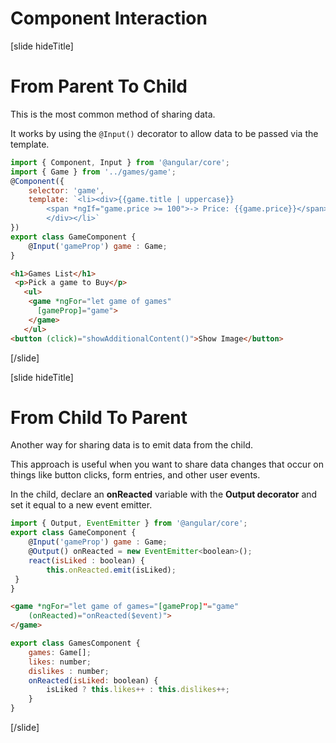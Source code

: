# Component Interaction

[slide hideTitle]

# From Parent To Child

This is the most common method of sharing data. 

It works by using the `@Input()` decorator to allow data to be passed via the template. 

```js
import { Component, Input } from '@angular/core';
import { Game } from '../games/game';
@Component({
    selector: 'game',
    template: `<li><div>{{game.title | uppercase}}
        <span *ngIf="game.price >= 100">-> Price: {{game.price}}</span>
        </div></li>`
})
export class GameComponent {
    @Input('gameProp') game : Game;
}
```

```html
<h1>Games List</h1>
 <p>Pick a game to Buy</p>
   <ul>
	<game *ngFor="let game of games" 
	  [gameProp]="game">
	</game>
   </ul>
<button (click)="showAdditionalContent()">Show Image</button>
```

[/slide]

[slide hideTitle]

# From Child To Parent

Another way for sharing data is to emit data from the child. 

This approach is useful when you want to share data changes that occur on things like button clicks, form entries, and other user events.

In the child, declare an **onReacted** variable with the **Output decorator** and set it equal to a new event emitter.

```js
import { Output, EventEmitter } from '@angular/core';
export class GameComponent {
    @Input('gameProp') game : Game;
    @Output() onReacted = new EventEmitter<boolean>();
    react(isLiked : boolean) {
        this.onReacted.emit(isLiked); 
 } 
}
```

```html
<game *ngFor="let game of games="[gameProp]"="game"    	 
    (onReacted)="onReacted($event)">
</game>
```

```js
export class GamesComponent {
    games: Game[];
    likes: number;
    dislikes : number;
    onReacted(isLiked: boolean) {
        isLiked ? this.likes++ : this.dislikes++;
    }
}
```

[/slide]



